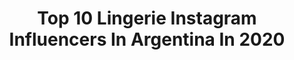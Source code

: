 ---
title: Top 10 Lingerie Instagram Influencers In Argentina In 2020
description: >-
  Find top lingerie Instagram influencers in Argentina in 2020. Most popular hashtags: #fashion #lingerie #model #makeup.
platform: Instagram
profiles:
  - username: "camiibossio"
    fullname: >-
      𝙲𝙰𝙼𝙸𝙻𝙸
    location: "Argentina"
    followers: 11854
    engagement: 477
    commentsToLikes: 0.011903
    id: ck15spjyie6h40i19jd5g38ml
    verified: false
    hashtags: ""
  - username: "julisantinins"
    fullname: >-
      JULI SANTINI
    location: "Argentina"
    followers: 81926
    engagement: 154
    commentsToLikes: 0.008209
    id: ck5zy08rk8zr40i14c2tfnz3i
    verified: false
    hashtags: "#julisantinichallenge, #ineedmorepapertowels, #betterstayhome, #nonstop"
  - username: "pau.armstrong"
    fullname: >-
      Pau Armstrong - Calalini
    location: "Argentina"
    followers: 36183
    engagement: 734
    commentsToLikes: 0.037080
    id: ck5qbqxydmz000i11fl1khwv5
    verified: false
    hashtags: "#gothgirl, #tarotista, #digitalart, #neko"
  - username: "nickigrau"
    fullname: >-
      Nicole Grau-Bassas
    location: "Argentina"
    followers: 37462
    engagement: 283
    commentsToLikes: 0.134143
    id: ck6tw6ko9qa2p0j71l8tscxzq
    verified: false
    hashtags: "#praiadorosa, #couplegoals, #naples, #valentinesday2020"
  - username: "barbi_cabo"
    fullname: >-
      𝘉𝘢𝘳𝘣𝘪𝘦 𝘊𝘢𝘣𝘰
    location: "Argentina"
    followers: 67039
    engagement: 245
    commentsToLikes: 0.339498
    id: ck5hpwfdns32o0i11ginfm4q8
    verified: false
    hashtags: "#instamusic, #entretenimiento, #hairstyle, #photography"
  - username: "sofioriol"
    fullname: >-
      𝕾𝖔𝖋𝖎𝖆 𝕺𝖗𝖎𝖔𝖑👽
    location: "Argentina"
    followers: 11816
    engagement: 462
    commentsToLikes: 0.150845
    id: ck5zs6qn0xxst0i146soqp3yp
    verified: false
    hashtags: "#sheetmask, #oxigenatupiel, #sunshine, #grunge"
  - username: "arantzarodriguezph"
    fullname: >-
      Arantza Rodriguez
    location: "Argentina"
    followers: 5311
    engagement: 375
    commentsToLikes: 0.115492
    id: ck135rtyh2wrc0i19hog7lco4
    verified: false
    hashtags: "#destruction, #film, #35mm, #fpch"
  - username: "jochiquiles"
    fullname: >-
      Jochi Quiles
    location: "Argentina"
    followers: 22006
    engagement: 465
    commentsToLikes: 0.017810
    id: ck6015vmnew6c0i14v4rl9ueh
    verified: false
    hashtags: "#vestuario, #lingerie, #bronceado, #travelwithme"
  - username: "mikekarimas"
    fullname: >-
      MIKE KARIMAS
    location: "Argentina"
    followers: 3866
    engagement: 877
    commentsToLikes: 0.091384
    id: ck6ude4opkkn30j71zv17521z
    verified: false
    hashtags: "#model, #portrait, #fashion, #venezuelanmodel"
  - username: "facundoquiros"
    fullname: >-
      Facu Quiros
    location: "Argentina"
    followers: 7689
    engagement: 927
    commentsToLikes: 0.034470
    id: ck5c7cxnk7aqn0i114x8997p1
    verified: false
    hashtags: "#timessquare, #style, #jeans, #healthyfood"
---